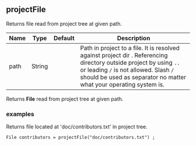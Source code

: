 ## projectFile

Returns file read from project tree at given path.

 | Name | Type | Default | Description |
 | ---- | ---- | ------- | ----------- |
 | path | String |   | Path in project to a file. It is resolved against project dir . Referencing directory outside project by using `..` or leading `/` is not allowed. Slash `/` should be used as separator no matter what your operating system is. |

Returns __File__ read from project tree at given path.

### examples

Returns file located at 'doc/contributors.txt' in project tree.
```
File contributors = projectFile("doc/contributors.txt") ;
```

